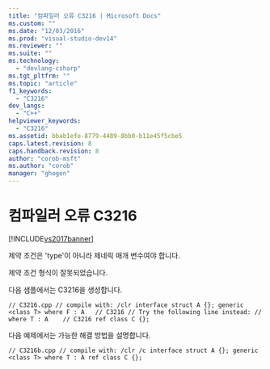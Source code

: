 ```yaml
---
title: "컴파일러 오류 C3216 | Microsoft Docs"
ms.custom: ""
ms.date: "12/03/2016"
ms.prod: "visual-studio-dev14"
ms.reviewer: ""
ms.suite: ""
ms.technology: 
  - "devlang-csharp"
ms.tgt_pltfrm: ""
ms.topic: "article"
f1_keywords: 
  - "C3216"
dev_langs: 
  - "C++"
helpviewer_keywords: 
  - "C3216"
ms.assetid: bbab1efe-8779-4489-8bb0-b11e45f5cbe5
caps.latest.revision: 8
caps.handback.revision: 8
author: "corob-msft"
ms.author: "corob"
manager: "ghogen"
---
```

# 컴파일러 오류 C3216
[!INCLUDE[vs2017banner](../../assembler/inline/includes/vs2017banner.md)]

제약 조건은 'type'이 아니라 제네릭 매개 변수여야 합니다.  
  
 제약 조건 형식이 잘못되었습니다.  
  
 다음 샘플에서는 C3216을 생성합니다.  
  
```  
// C3216.cpp // compile with: /clr interface struct A {}; generic <class T> where F : A   // C3216 // Try the following line instead: // where T : A    // C3216 ref class C {};  
```  
  
 다음 예제에서는 가능한 해결 방법을 설명합니다.  
  
```  
// C3216b.cpp // compile with: /clr /c interface struct A {}; generic <class T> where T : A ref class C {};  
```